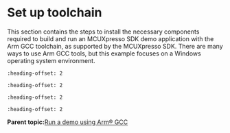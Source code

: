 # Set up toolchain

This section contains the steps to install the necessary components required to build and run an MCUXpresso SDK demo application with the Arm GCC toolchain, as supported by the MCUXpresso SDK. There are many ways to use Arm GCC tools, but this example focuses on a Windows operating system environment.


```{include} ../topics/install_gcc_arm_embedded_tool_chain.md
:heading-offset: 2
```

```{include} ../topics/install_mingw_only_required_on_windows_os.md
:heading-offset: 2
```

```{include} ../topics/add_a_new_system_environment_variable_for_armgcc_d.md
:heading-offset: 2
```

```{include} ../topics/install_cmake.md
:heading-offset: 2
```

**Parent topic:**[Run a demo using Arm® GCC](../topics/run_a_demo_using_arm__gcc.md)

